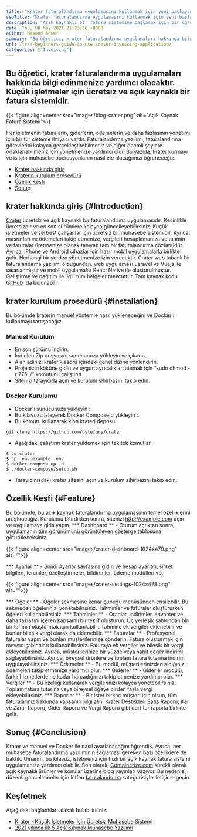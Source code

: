 ```yaml
---
title: "Krater faturalandırma uygulamasını kullanmak için yeni başlayan bir kılavuz" 
seoTitle: "Krater faturalandırma uygulamasını kullanmak için yeni başlayan bir kılavuz" 
description: "Açık kaynaklı bir fatura sistemine başlamak için bir öğretici. Bu krater kılavuzu, temel kavramlara ve özelliklere aşina olmanıza yardımcı olur." 
date: Thu, 06 May 2021 21:23:50 +0000
author: Masood Anwer
summary: "Bu öğretici, krater faturalandırma uygulamaları hakkında bilgi edinmenize yardımcı olacaktır. Küçük işletmeler için ücretsiz ve açık kaynaklı bir fatura sistemidir." 
url: /tr/a-beginners-guide-to-use-crater-invoicing-application/
categories: ['Invoicing']
---
```


## Bu öğretici, krater faturalandırma uygulamaları hakkında bilgi edinmenize yardımcı olacaktır. Küçük işletmeler için ücretsiz ve açık kaynaklı bir fatura sistemidir.

{{< figure align=center src="images/blog-crater.png" alt="Açık Kaynak Fatura Sistemi">}}

Her işletmenin faturaların, giderlerin, ödemelerin ve daha fazlasının yönetimi için bir tür sisteme ihtiyacı vardır. Faturalandırma yazılımı, faturalandırma görevlerini kolayca gerçekleştirebilmeniz ve diğer önemli şeylere odaklanabilmeniz için yönetmenize yardımcı olur. Bu yazıda, krater kurmayı ve iş için muhasebe operasyonlarını nasıl ele alacağımızı öğreneceğiz.
  * [Krater hakkında giriş][1]
  * [Kraterin kurulum prosedürü][2]
  * [Özellik Keşfi][3]
  * [Sonuç][4]

## krater hakkında giriş {#Introduction}
[Crater][5] ücretsiz ve açık kaynaklı bir faturalandırma uygulamasıdır. Kesinlikle ücretsizdir ve en son sürümlere kolayca güncelleyebilirsiniz. Küçük işletmeler ve serbest çalışanlar için ücretsiz bir muhasebe sistemidir. Ayrıca, masrafları ve ödemeleri takip etmenize, vergileri hesaplamanıza ve tahmin ve faturalar üretmenize olanak tanıyan tam bir faturalandırma çözümüdür. Ayrıca, iPhone ve Android cihazlar için hazır mobil uygulamalarla birlikte gelir. Herhangi bir yerden yönetmenize izin verecektir. Crater web tabanlı bir faturalandırma yazılımı olduğundan, web uygulaması Laravel ve Vuejs ile tasarlanmıştır ve mobil uygulamalar React Native ile oluşturulmuştur. Geliştirme ve dağıtım ile ilgili tüm belgeler mevcuttur. Tam kaynak kodu [GitHub][6] 'da bulunabilir.

## krater kurulum prosedürü {#installation}
Bu bölümde kraterin manuel yöntemle nasıl yükleneceğini ve Docker'ı kullanmayı tartışacağız.

### Manuel Kurulum
  * En son sürümü indirin.
  * İndirilen Zip dosyasını sunucunuza yükleyin ve çıkarın.
  * Alan adınızı krater klasörü içindeki genel dizine yönlendirin.
  * Projenizin köküne gidin ve uygun ayrıcalıkları atamak için “sudo chmod -r 775 ./” komutunu çalıştırın.
  * Sitenizi tarayıcıda açın ve kurulum sihirbazını takip edin.

### Docker Kurulumu
  * Docker'ı sunucunuza yükleyin :.
  * Bu kılavuzu izleyerek Docker Compose'u yükleyin :.
  * Bu komutu kullanarak klon krateri deposu.
```
git clone https://github.com/bytefury/crater
```
  * Aşağıdaki çalıştırın krater yüklemek için tek tek komutlar.
```
$ cd crater
$ cp .env.example .env
$ docker-compose up -d
$ ./docker-compose/setup.sh
```
  * Tarayıcınızdaki krater sitesini açın ve kurulum sihirbazını takip edin.

## Özellik Keşfi {#Feature}
Bu bölümde, bu açık kaynak faturalandırma uygulamasının temel özelliklerini araştıracağız. Kurulumu bitirdikten sonra, sitenizi http://example.com açın ve uygulamaya giriş yapın.
  *** Dashboard ** - Oturum açtıktan sonra, uygulamanın tüm görünümünü görüntüleyen gösterge tablosuna götürüleceksiniz.

{{< figure align=center src="images/crater-dashboard-1024x479.png" alt="">}}

  *** Ayarlar ** - Şimdi Ayarlar sayfasına gidin ve hesap ayarları, şirket bilgileri, tercihler, özelleştirmeler, bildirimler, ödeme modülleri vb.

{{< figure align=center src="images/crater-settings-1024x478.png" alt="">}}

  *** Öğeler ** - Öğeler sekmesine kenar çubuğu menüsünden erişilebilir. Bu sekmeden öğelerinizi yönetebilirsiniz. Tahminler ve faturalar oluştururken öğeleri kullanabilirsiniz.
  *** Tahminler ** - Oranlar, indirimler, envanter ve daha fazlasını içeren kapsamlı bir teklif oluşturun. Üç yerleşik şablondan biri bir tahmin oluşturmak için kullanılabilir. Tahmine ek vergiler eklenebilir ve bunlar bileşik vergi olarak da eklenebilir.
  *** Faturalar ** - Profesyonel faturalar yapın ve bunları müşterilerinize gönderin. Fatura oluşturmak için mevcut şablonları kullanabilirsiniz. Faturaya ek vergiler ve bileşik bir vergi ekleyebilirsiniz. Ayrıca, müşterilerinize bir yüzde veya sabit değer indirimi sağlayabilirsiniz. Ayrıca, bireysel ürünlere ve toplam fatura tutarına indirim uygulayabilirsiniz.
  *** Ödemeler ** - Bu modül, müşterilerinizden aldığınız ödemeleri takip etmenize yardımcı olur.
  *** Giderler ** - Giderler modülü, farklı hizmetlerde ne kadar harcadığınızı takip etmenize yardımcı olur.
  *** Vergiler ** - Bu özelliği kullanarak vergilerinizi kolayca yönetebilirsiniz. Toplam fatura tutarına veya bireysel öğeye birden fazla vergi ekleyebilirsiniz.
  *** Raporlar ** - Bir ister birkaç müşteri için olsun, tüm faturalarınız hakkında kapsamlı bilgi alın. Krater Destekleri Satış Raporu, Kâr ve Zarar Raporu, Gider Raporu ve Vergi Raporu gibi dört tür raporla birlikte gelir.

## Sonuç {#Conclusion}
Krater ve manuel ve Docker ile nasıl ayarlanacağını öğrendik. Ayrıca, her muhasebe faturalandırma yazılımının sağlaması gereken bazı özelliklere de baktık. Umarım, bu kılavuz, işletmeniz için hızlı bir açık kaynak fatura sistemi uygulamanıza yardımcı olabilir.
Son olarak, [Containerize.com][7] sürekli olarak açık kaynaklı ürünler ve konular üzerine blog yayınları yazıyor. Bu nedenle, düzenli güncellemeler için lütfen [faturalandırma][8] kategorisiyle iletişime geçin.

## Keşfetmek
Aşağıdaki bağlantıları alakalı bulabilirsiniz:
  * [Krater - Küçük İşletmeler İçin Ücretsiz Muhasebe Sistemi][5]
  * [2021 yılında ilk 5 Açık Kaynak Muhasebe Yazılımı][9]

  
[1]: #Introduction
[2]: #Installation
[3]: #Feature
[4]: #Conclusion
[5]: https://products.containerize.com/invoicing/crater/
[6]: https://github.com/bytefury/crater
[7]: https://containerize.com
[8]: https://blog.containerize.com/category/invoicing/
[9]: https://blog.containerize.com/invoicing/top-5-open-source-accounting-software-in-the-year-2021/
